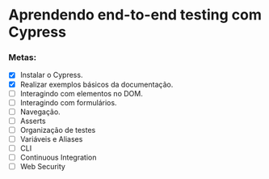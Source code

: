 # Aprendendo end-to-end testing com Cypress

### Metas:

- [x] Instalar o Cypress.
- [x] Realizar exemplos básicos da documentação.
- [ ] Interagindo com elementos no DOM.
- [ ] Interagindo com formulários.
- [ ] Navegação.
- [ ] Asserts
- [ ] Organização de testes
- [ ] Variáveis e Aliases
- [ ] CLI
- [ ] Continuous Integration
- [ ] Web Security
